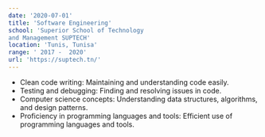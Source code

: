 ```yaml
---
date: '2020-07-01'
title: 'Software Engineering'
school: 'Superior School of Technology
and Management SUPTECH'
location: 'Tunis, Tunisa'
range: ' 2017 -  2020'
url: 'https://suptech.tn/'
---
```


- Clean code writing: Maintaining and understanding code easily.
- Testing and debugging: Finding and resolving issues in code.
- Computer science concepts: Understanding data structures, algorithms, and design patterns.
- Proficiency in programming languages and tools: Efficient use of programming languages and tools.
